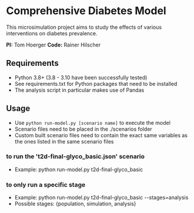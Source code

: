 # Comprehensive Diabetes Model

This microsimulation project aims to study the effects of various interventions on diabetes prevalence.

**PI:** Tom Hoerger
**Code:** Rainer Hilscher

## Requirements
- Python 3.8+ (3.8 - 3.10 have been successfully tested)
- See requirements.txt for Python packages that need to be installed
- The analysis script in particular makes use of Pandas

## Usage
- Use `python run-model.py [scenario name]` to execute the model
- Scenario files need to be placed in the ./scenarios folder
- Custom built scenario files need to contain the exact same variables as the ones listed in the same scenario files

### to run the 't2d-final-glyco_basic.json' scenario
- Example: python run-model.py t2d-final-glyco_basic

### to only run a specific stage
- Example: python run-model.py t2d-final-glyco_basic --stages=analysis
- Possible stages: {population, simulation, analysis}

